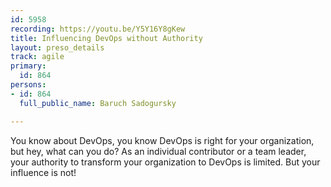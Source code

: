 ```yaml
---
id: 5958
recording: https://youtu.be/Y5Y16Y8gKew
title: Influencing DevOps without Authority
layout: preso_details
track: agile
primary:
  id: 864
persons:
- id: 864
  full_public_name: Baruch Sadogursky

---
```

You know about DevOps, you know DevOps is right for your organization, but hey, what can you do? As an individual contributor or a team leader, your authority to transform your organization to DevOps is limited. But your influence is not!
